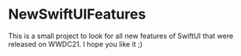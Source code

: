 # NewSwiftUIFeatures
This is a small project to look for all new features of SwiftUI that were released on WWDC21. I hope you like it ;)
